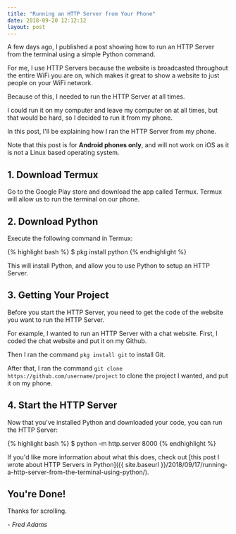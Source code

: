 ```yaml
---
title: "Running an HTTP Server from Your Phone"
date: 2018-09-20 12:12:12
layout: post
---
```


A few days ago, I published a post showing how to run an HTTP Server from the terminal using a simple Python command.

For me, I use HTTP Servers because the website is broadcasted throughout the entire WiFi you are on, which makes it great to show a website to just people on your WiFi network.

Because of this, I needed to run the HTTP Server at all times.

I could run it on my computer and leave my computer on at all times, but that would be hard, so I decided to run it from my phone.

In this post, I'll be explaining how I ran the HTTP Server from my phone.

Note that this post is for **Android phones only**, and will not work on iOS as it is not a Linux based operating system.

## 1. Download Termux
Go to the Google Play store and download the app called Termux. Termux will allow us to run the terminal on our phone.

## 2. Download Python
Execute the following command in Termux:

{% highlight bash %}
$ pkg install python
{% endhighlight %}

This will install Python, and allow you to use Python to setup an HTTP Server.

## 3. Getting Your Project
Before you start the HTTP Server, you need to get the code of the website you want to run the HTTP Server.

For example, I wanted to run an HTTP Server with a chat website. First, I coded the chat website and put it on my Github.

Then I ran the command ```pkg install git``` to install Git.

After that, I ran the command ```git clone https://github.com/username/project``` to clone the project I wanted, and put it on my phone.

## 4. Start the HTTP Server
Now that you've installed Python and downloaded your code, you can run the HTTP Server:

{% highlight bash %}
$ python -m http.server 8000
{% endhighlight %}

If you'd like more information about what this does, check out [this post I wrote about HTTP Servers in Python]({{ site.baseurl }}/2018/09/17/running-a-http-server-from-the-terminal-using-python/).

## You're Done!

Thanks for scrolling.

*- Fred Adams*
